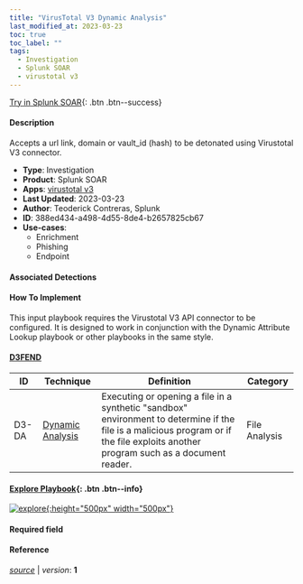 ```yaml
---
title: "VirusTotal V3 Dynamic Analysis"
last_modified_at: 2023-03-23
toc: true
toc_label: ""
tags:
  - Investigation
  - Splunk SOAR
  - virustotal v3
---
```


[Try in Splunk SOAR](https://www.splunk.com/en_us/software/splunk-security-orchestration-and-automation.html){: .btn .btn--success}

#### Description

Accepts a url link, domain or vault_id (hash) to be detonated using Virustotal V3 connector.

- **Type**: Investigation
- **Product**: Splunk SOAR
- **Apps**: [virustotal v3](https://splunkbase.splunk.com/apps?keyword=virustotal+v3&filters=product%3Asoar)
- **Last Updated**: 2023-03-23
- **Author**: Teoderick Contreras, Splunk
- **ID**: 388ed434-a498-4d55-8de4-b2657825cb67
- **Use-cases**:
  - Enrichment
  - Phishing
  - Endpoint

#### Associated Detections


#### How To Implement
This input playbook requires the Virustotal V3 API connector to be configured. It is designed to work in conjunction with the Dynamic Attribute Lookup playbook or other playbooks in the same style.


#### [D3FEND](https://d3fend.mitre.org/)

| ID          | Technique   | Definition     | Category       |
| ----------- | ----------- |--------------- |--------------- |
| D3-DA | [Dynamic Analysis](https://d3fend.mitre.org/technique/d3f:DynamicAnalysis) | Executing or opening a file in a synthetic &#34;sandbox&#34; environment to determine if the file is a malicious program or if the file exploits another program such as a document reader. | File Analysis |

#### [Explore Playbook](https://splunk.github.io/soar-playbook-viewer/?playbook=https://raw.githubusercontent.com/phantomcyber/playbooks/latest/VirusTotal_v3_Dynamic_Analysis.json){: .btn .btn--info}

[![explore](https://raw.githubusercontent.com/splunk/security_content/develop/playbooks/VirusTotal_v3_Dynamic_Analysis.png){:height="500px" width="500px"}](https://splunk.github.io/soar-playbook-viewer/?playbook=https://raw.githubusercontent.com/phantomcyber/playbooks/latest/VirusTotal_v3_Dynamic_Analysis.json)

#### Required field


#### Reference



[*source*](https://github.com/splunk/security_content/tree/develop/playbooks/VirusTotal_v3_Dynamic_Analysis.yml) \| *version*: **1**